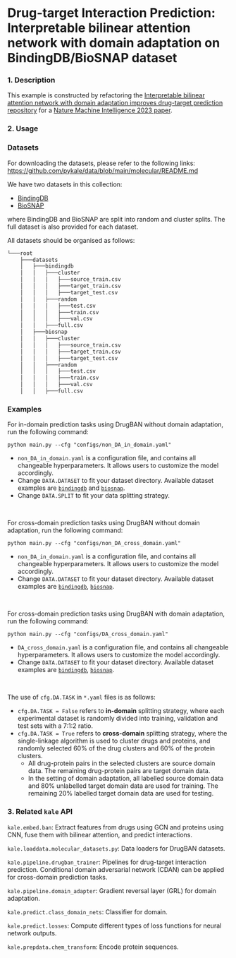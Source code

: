 # Drug-target Interaction Prediction: Interpretable bilinear attention network with domain adaptation on BindingDB/BioSNAP dataset

### 1. Description

This example is constructed by refactoring the [Interpretable bilinear attention network with domain adaptation improves drug-target prediction repository](https://github.com/peizhenbai/DrugBAN) for a [Nature Machine Intelligence 2023 paper](https://www.nature.com/articles/s42256-022-00605-1).

### 2. Usage

### Datasets
For downloading the datasets, please refer to the following links: https://github.com/pykale/data/blob/main/molecular/README.md

We have two datasets in this collection:
- [BindingDB](https://www.bindingdb.org/rwd/bind/index.jsp)
- [BioSNAP](https://github.com/kexinhuang12345/MolTrans?tab=readme-ov-file#datasets)

where BindingDB and BioSNAP are split into random and cluster splits. The full dataset is also provided for each dataset.

All datasets should be organised as follows:

```sh
└───root
    ├───datasets
    │   ├───bindingdb
    │   │   ├───cluster
    │   │   │   ├───source_train.csv
    │   │   │   ├───target_train.csv
    │   │   │   ├───target_test.csv
    │   │   ├───random
    │   │   │   ├───test.csv
    │   │   │   ├───train.csv
    │   │   │   ├───val.csv
    │   │   ├───full.csv
    │   ├───biosnap
    │   │   ├───cluster
    │   │   │   ├───source_train.csv
    │   │   │   ├───target_train.csv
    │   │   │   ├───target_test.csv
    │   │   ├───random
    │   │   │   ├───test.csv
    │   │   │   ├───train.csv
    │   │   │   ├───val.csv
    │   │   ├───full.csv

```


### Examples

For in-domain prediction tasks using DrugBAN without domain adaptation, run the following command:

`python main.py --cfg "configs/non_DA_in_domain.yaml"`

* `non_DA_in_domain.yaml` is a configuration file, and contains all changeable hyperparameters. It allows users to customize the model accordingly.
* Change `DATA.DATASET` to fit your dataset directory. Available dataset examples are [`bindingdb`](https://www.bindingdb.org/rwd/bind/index.jsp) and [`biosnap`](https://github.com/kexinhuang12345/MolTrans?tab=readme-ov-file#datasets).
* Change `DATA.SPLIT` to fit your data splitting strategy.

<br>

For cross-domain prediction tasks using DrugBAN without domain adaptation, run the following command:

`python main.py --cfg "configs/non_DA_cross_domain.yaml"`

* `non_DA_in_domain.yaml` is a configuration file, and contains all changeable hyperparameters. It allows users to customize the model accordingly.
* Change `DATA.DATASET` to fit your dataset directory. Available dataset examples are [`bindingdb`](https://www.bindingdb.org/rwd/bind/index.jsp), [`biosnap`](https://github.com/kexinhuang12345/MolTrans?tab=readme-ov-file#datasets).

<br>

For cross-domain prediction tasks using DrugBAN with domain adaptation, run the following command:

`python main.py --cfg "configs/DA_cross_domain.yaml"`

* `DA_cross_domain.yaml` is a configuration file, and contains all changeable hyperparameters. It allows users to customize the model accordingly.
* Change `DATA.DATASET` to fit your dataset directory. Available dataset examples are [`bindingdb`](https://www.bindingdb.org/rwd/bind/index.jsp), [`biosnap`](https://github.com/kexinhuang12345/MolTrans?tab=readme-ov-file#datasets).

<br>

The use of `cfg.DA.TASK` in `*.yaml` files is as follows:
* `cfg.DA.TASK = False` refers to **in-domain** splitting strategy, where each experimental dataset is randomly divided into training, validation and test sets with a 7:1:2 ratio.
* `cfg.DA.TASK = True` refers to **cross-domain** splitting strategy, where the single-linkage algorithm is used to cluster drugs and proteins, and randomly selected 60% of the drug clusters and 60% of the protein clusters.
  * All drug-protein pairs in the selected clusters are source domain data. The remaining drug-protein pairs are target domain data.
  * In the setting of domain adaptation, all labelled source domain data and 80% unlabelled target domain data are used for training. The remaining 20% labelled target domain data are used for testing.


### 3. Related `kale` API

`kale.embed.ban`: Extract features from drugs using GCN and proteins using CNN, fuse them with bilinear attention, and predict interactions.

`kale.loaddata.molecular_datasets.py`: Data loaders for DrugBAN datasets.

`kale.pipeline.drugban_trainer`: Pipelines for drug-target interaction prediction. Conditional domain adversarial network (CDAN) can be applied for cross-domain prediction tasks.

`kale.pipeline.domain_adapter`: Gradient reversal layer (GRL) for domain adaptation.

`kale.predict.class_domain_nets`: Classifier for domain.

`kale.predict.losses`: Compute different types of loss functions for neural network outputs.

`kale.prepdata.chem_transform`: Encode protein sequences.
